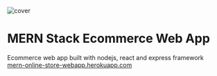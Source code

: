 ![cover](https://user-images.githubusercontent.com/65833243/132941868-9cf70635-2462-4758-be6a-5303c046679d.png)
# MERN Stack Ecommerce Web App
 Ecommerce web app built with nodejs, react and express framework
 <br>
 <a href="https://mern-online-store-webapp.herokuapp.com/">mern-online-store-webapp.herokuapp.com</a>
